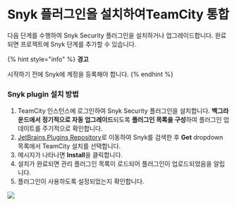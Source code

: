 # Snyk 플러그인을 설치하여TeamCity 통합

다음 단계를 수행하여 Snyk Security 플러그인을 설치하거나 업그레이드합니다. 완료되면 프로젝트에 Snyk 단계를 추가할 수 있습니다.

{% hint style="info" %}
**경고**

시작하기 전에 Snyk에 계정을 등록해야 합니다.
{% endhint %}

### Snyk plugin 설치 방법

1. TeamCity 인스턴스에 로그인하여 Snyk Security 플러그인을 설치합니다. **백그라운드에서 정기적으로 자동 업그레이드**되도록 **플러그인 목록을 구성**하여 플러그인 업데이트를 주기적으로 확인합니다.
2. [JetBrains Plugins Repository](https://plugins.jetbrains.com/plugin/12227-snyk-security)로 이동하여 Snyk를 검색한 후 **Get** dropdown 목록에서 TeamCity 설치를 선택합니다.
3. 메시지가 나타나면 **Install**을 클릭합니다.
4. 설치가 완료되면 관리 플러그인 목록이 로드되어 플러그인이 업로드되었음을 알립니다.
5. 플러그인이 사용하도록 설정되었는지 확인합니다.

![](../../../../../.gitbook/assets/uuid-fe65f4bc-9578-016c-00dd-6ddb97d2ead7-en.png)
